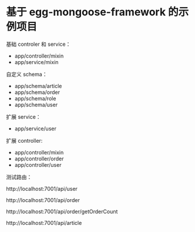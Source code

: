 # 基于 egg-mongoose-framework 的示例项目

基础 controler 和 service：

- app/controller/mixin
- app/service/mixin

自定义 schema：

- app/schema/article
- app/schema/order
- app/schema/role
- app/schema/user

扩展 service：

- app/service/user

扩展 controller:

- app/controller/mixin
- app/controller/order
- app/controller/user

测试路由：

http://localhost:7001/api/user

http://localhost:7001/api/order

http://localhost:7001/api/order/getOrderCount

http://localhost:7001/api/article
